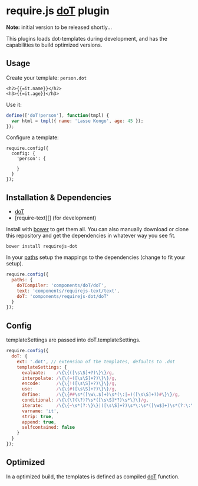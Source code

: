 require.js [doT][] plugin
=========================
**Note:** initial version to be released shortly...

This plugins loads dot-templates during development, and has the capabilities 
to build optimized versions.

Usage
----------------------
Create your template: `person.dot`

```
<h2>{{=it.name}}</h2>
<h3>{{=it.age}}</h3>
```

Use it:
```javascript
define(['doT!person'], function(tmpl) {
  var html = tmpl({ name: 'Lasse Kongo', age: 45 });
});
```

Configure a template:
```
require.config({
  config: {
    'person': {

    }
  } 
});
```

Installation & Dependencies
---------------------------
  - [doT][]
  - [require-text][] (for development)

Install with [bower][] to get them all. You can also manually 
download or clone this repository and get the dependencies in whatever way you 
see fit.

```
bower install requirejs-dot
```

In your [paths](http://requirejs.org/docs/api.html#config-paths) setup the mappings 
to the dependencies (change to fit your setup).

```javascript
require.config({
  paths: {
    doTCompiler: 'components/doT/doT',
    text: 'components/requirejs-text/text',
    doT: 'components/requirejs-dot/doT'
  }
});
```

Config
-------------------
templateSettings are passed into doT.templateSettings.

```javascript
require.config({
  doT: {
    ext: '.dot', // extension of the templates, defaults to .dot
    templateSettings: {
      evaluate:    /\{\{([\s\S]+?)\}\}/g,
      interpolate: /\{\{=([\s\S]+?)\}\}/g,
      encode:      /\{\{!([\s\S]+?)\}\}/g,
      use:         /\{\{#([\s\S]+?)\}\}/g,
      define:      /\{\{##\s*([\w\.$]+)\s*(\:|=)([\s\S]+?)#\}\}/g,
      conditional: /\{\{\?(\?)?\s*([\s\S]*?)\s*\}\}/g,
      iterate:     /\{\{~\s*(?:\}\}|([\s\S]+?)\s*\:\s*([\w$]+)\s*(?:\:\s*([\w$]+))?\s*\}\})/g,
      varname: 'it',
      strip: true,
      append: true,
      selfcontained: false
    }
  }
});
```


Optimized
-----------------------
In a optimized build, the templates is defined as compiled 
[doT][] function. 

[doT]: http://olado.github.com/doT/
[bower]: http://twitter.github.com/bower/
